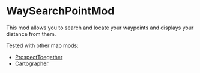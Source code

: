 # WaySearchPointMod
This mod allows you to search and locate your waypoints and displays your distance from them.

Tested with other map mods: 

- [ProspectToegether](https://mods.vintagestory.at/prospecttogether)
- [Cartographer](https://mods.vintagestory.at/nbcartographer)